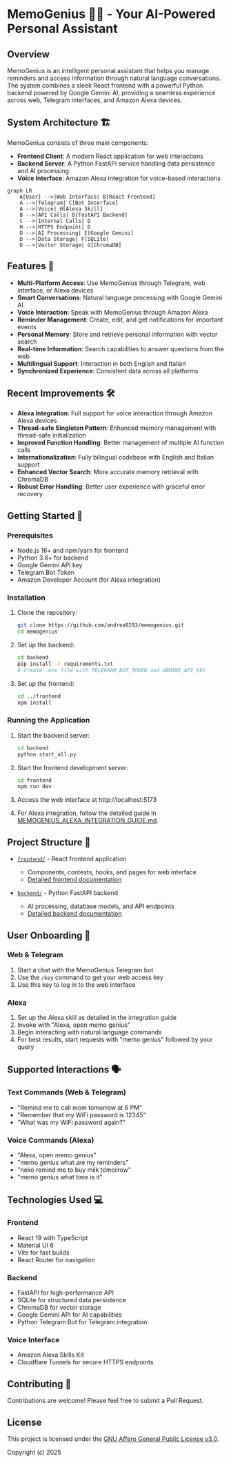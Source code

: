 # MemoGenius 🧠✨ - Your AI-Powered Personal Assistant

## Overview

MemoGenius is an intelligent personal assistant that helps you manage reminders and access information through natural language conversations. The system combines a sleek React frontend with a powerful Python backend powered by Google Gemini AI, providing a seamless experience across web, Telegram interfaces, and Amazon Alexa devices.

## System Architecture 🏗️

MemoGenius consists of three main components:

- **Frontend Client**: A modern React application for web interactions
- **Backend Server**: A Python FastAPI service handling data persistence and AI processing
- **Voice Interface**: Amazon Alexa integration for voice-based interactions

```mermaid
graph LR
    A[User] -->|Web Interface| B[React Frontend]
    A -->|Telegram| C[Bot Interface]
    A -->|Voice| H[Alexa Skill]
    B -->|API Calls| D[FastAPI Backend]
    C -->|Internal Calls| D
    H -->|HTTPS Endpoint| D
    D -->|AI Processing| E[Google Gemini]
    D -->|Data Storage| F[SQLite]
    D -->|Vector Storage| G[ChromaDB]
```

## Features 🚀

- **Multi-Platform Access**: Use MemoGenius through Telegram, web interface, or Alexa devices
- **Smart Conversations**: Natural language processing with Google Gemini AI
- **Voice Interaction**: Speak with MemoGenius through Amazon Alexa
- **Reminder Management**: Create, edit, and get notifications for important events
- **Personal Memory**: Store and retrieve personal information with vector search
- **Real-time Information**: Search capabilities to answer questions from the web
- **Multilingual Support**: Interaction in both English and Italian
- **Synchronized Experience**: Consistent data across all platforms

## Recent Improvements 🛠️

- **Alexa Integration**: Full support for voice interaction through Amazon Alexa devices
- **Thread-safe Singleton Pattern**: Enhanced memory management with thread-safe initialization
- **Improved Function Handling**: Better management of multiple AI function calls
- **Internationalization**: Fully bilingual codebase with English and Italian support
- **Enhanced Vector Search**: More accurate memory retrieval with ChromaDB
- **Robust Error Handling**: Better user experience with graceful error recovery

## Getting Started 🏁

### Prerequisites

- Node.js 16+ and npm/yarn for frontend
- Python 3.8+ for backend
- Google Gemini API key
- Telegram Bot Token
- Amazon Developer Account (for Alexa integration)

### Installation

1. Clone the repository:
   ```bash
   git clone https://github.com/andrea9293/memogenius.git
   cd memogenius
   ```

2. Set up the backend:
   ```bash
   cd backend
   pip install -r requirements.txt
   # Create .env file with TELEGRAM_BOT_TOKEN and GEMINI_API_KEY
   ```

3. Set up the frontend:
   ```bash
   cd ../frontend
   npm install
   ```

### Running the Application

1. Start the backend server:
   ```bash
   cd backend
   python start_all.py
   ```

2. Start the frontend development server:
   ```bash
   cd frontend
   npm run dev
   ```

3. Access the web interface at http://localhost:5173

4. For Alexa integration, follow the detailed guide in [MEMOGENIUS_ALEXA_INTEGRATION_GUIDE.md](./backend/MEMOGENIUS_ALEXA_INTEGRATION_GUIDE.md).

## Project Structure 📁

- [`frontend/`](frontend/) - React frontend application
  - Components, contexts, hooks, and pages for web interface
  - [Detailed frontend documentation](frontend/README.md)

- [`backend/`](backend/) - Python FastAPI backend
  - AI processing, database models, and API endpoints
  - [Detailed backend documentation](backend/README.md)

## User Onboarding 🚪

### Web & Telegram
1. Start a chat with the MemoGenius Telegram bot
2. Use the `/key` command to get your web access key
3. Use this key to log in to the web interface

### Alexa
1. Set up the Alexa skill as detailed in the integration guide
2. Invoke with "Alexa, open memo genius"
3. Begin interacting with natural language commands
4. For best results, start requests with "memo genius" followed by your query

## Supported Interactions 🗣️

### Text Commands (Web & Telegram)
- "Remind me to call mom tomorrow at 6 PM"
- "Remember that my WiFi password is 12345"
- "What was my WiFi password again?"

### Voice Commands (Alexa)
- "Alexa, open memo genius"
- "memo genius what are my reminders"
- "neko remind me to buy milk tomorrow"
- "memo genius what time is it"

## Technologies Used 💻

### Frontend
- React 19 with TypeScript
- Material UI 6
- Vite for fast builds
- React Router for navigation

### Backend
- FastAPI for high-performance API
- SQLite for structured data persistence
- ChromaDB for vector storage
- Google Gemini API for AI capabilities
- Python Telegram Bot for Telegram integration

### Voice Interface
- Amazon Alexa Skills Kit
- Cloudflare Tunnels for secure HTTPS endpoints

## Contributing 🤝

Contributions are welcome! Please feel free to submit a Pull Request.

## License

This project is licensed under the [GNU Affero General Public License v3.0](LICENSE).

Copyright (c) 2025